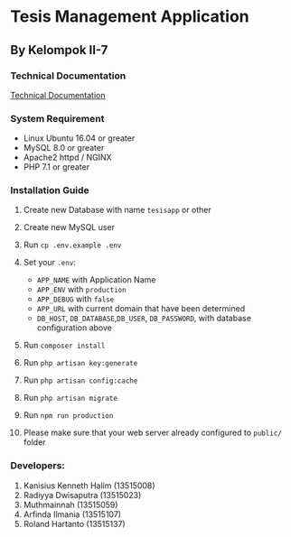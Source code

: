# Tesis Management Application

## By Kelompok II-7


### Technical Documentation
<a href="TechnicalDocumentation.pdf">Technical Documentation</a>

### System Requirement
- Linux Ubuntu 16.04 or greater
- MySQL 8.0 or greater
- Apache2 httpd / NGINX 
- PHP 7.1 or greater


### Installation Guide
1. Create new Database with name `tesisapp` or other
2. Create new MySQL user
3. Run `cp .env.example .env`
4. Set your `.env`:
     - `APP_NAME` with Application Name
     - `APP_ENV` with `production`
     - `APP_DEBUG` with `false`
     - `APP_URL` with current domain that have been determined
     - `DB_HOST`, `DB_DATABASE`,`DB_USER`, `DB_PASSWORD`, with database configuration above

5. Run `composer install`
6. Run `php artisan key:generate`
7. Run `php artisan config:cache`
9. Run `php artisan migrate`
10. Run `npm run production`
11. Please make sure that your web server already configured to `public/` folder

### Developers:
1. Kanisius Kenneth Halim (13515008)
2. Radiyya Dwisaputra (13515023)
3. Muthmainnah  (13515059)
4. Arfinda Ilmania (13515107)
5. Roland Hartanto (13515137)

